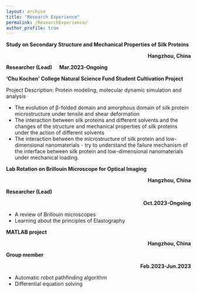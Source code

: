 ```yaml
---
layout: archive
title: "Research Experience"
permalink: /ResearchExperience/
author_profile: true
---
```



**Study on Secondary Structure and Mechanical Properties of Silk Proteins**<p align="right">**Hangzhou, China**</p>

**Researcher (Lead)** $~~~~$**Mar.2023-Ongoing**

**‘Chu Kochen’ College Natural Science Fund Student Cultivation Project**

Project Description: Protein modeling, molecular dynamic simulation and analysis

- The evolution of β-folded domain and amorphous domain of silk protein microstructure under tensile and shear deformation
- The interaction between silk proteins and different solvents and the changes of the structure and mechanical properties of silk proteins under the action of different solvents
- The interaction between the microstructure of silk protein and low-dimensional nanomaterials - try to understand the failure mechanism of the interface between silk protein and low-dimensional nanomaterials under mechanical loading.

**Lab Rotation on Brillouin Microscope for Optical Imaging** <p align="right">**Hangzhou, China**</p>

**Researcher (Lead)**     <p align="right">**Oct.2023-Ongoing**</p>         

- A review of Brillouin microscopes
- Learning about the principles of Elastography

**MATLAB project**    <p align="right">**Hangzhou, China**</p>

**Group member**  <p align="right">**Feb.2023-Jun.2023**</p>  

- Automatic robot pathfinding algorithm
- Differential equation solving
